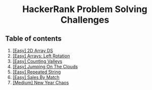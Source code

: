 <h1 align="center">
  HackerRank Problem Solving Challenges
</p>

 ## Table of contents
 
 1) [[Easy] 2D Array DS](./2d-array-ds)
 2) [[Easy] Arrays: Left Rotation](./arrays-left-rotation)
 3) [[Easy] Counting Valleys](./counting-valleys)
 4) [[Easy] Jumping On The Clouds](./jumping-on-the-clouds)
 5) [[Easy] Repeated String](./repeated-string)
 6) [[Easy] Sales By Match](./sales-by-match)
 7) [[Medium] New Year Chaos](./new-year-chaos)

